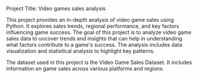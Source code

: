 Project Title: Video games sales analysis

This project provides an in-depth analysis of video game sales using Python. It explores sales trends, regional performance, and key factors influencing game success.
The goal of this project is to analyze video game sales data to uncover trends and insights that can help in understanding what factors contribute to a game's success.
The analysis includes data visualization and statistical analysis to highlight key patterns. 

The dataset used in this project is the Video Game Sales Dataset. It includes information on game sales across various platforms and regions.
